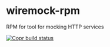 # wiremock-rpm
RPM for tool for mocking HTTP services


[![Copr build status](https://copr.fedorainfracloud.org/coprs/antonpatsev/wiremock-rpm/package/wiremock-rpm/status_image/last_build.png)](https://copr.fedorainfracloud.org/coprs/antonpatsev/wiremock-rpm/package/wiremock-rpm/)
